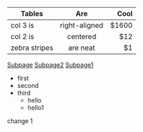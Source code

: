 


| Tables        | Are           | Cool  |
| ------------- |:-------------:| -----:|
| col 3 is      | right-aligned | $1600 |
| col 2 is      | centered      |   $12 |
| zebra stripes | are neat      |    $1 |



[Subpage](/FolderTest/subpage.md)
[Subpage2](/FolderTest/subpage1.md)
[Subpage1](/FolderTest/Folder1/subpage.md)





- first
- second
- third
    - hello
    - hello1


change 1


    


